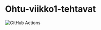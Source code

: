 # Ohtu-viikko1-tehtavat

![GitHub Actions](https://github.com/Maijjay/ohtu-2022-viikko1/workflows/CI/badge.svg)
